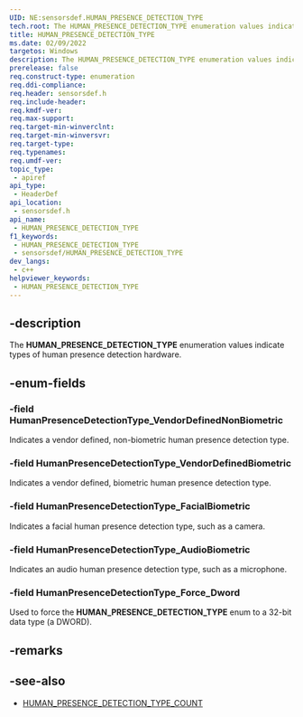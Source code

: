 ```yaml
---
UID: NE:sensorsdef.HUMAN_PRESENCE_DETECTION_TYPE
tech.root: The HUMAN_PRESENCE_DETECTION_TYPE enumeration values indicate types of human presence detection hardware.
title: HUMAN_PRESENCE_DETECTION_TYPE
ms.date: 02/09/2022
targetos: Windows
description: The HUMAN_PRESENCE_DETECTION_TYPE enumeration values indicate types of human presence detection hardware.
prerelease: false
req.construct-type: enumeration
req.ddi-compliance: 
req.header: sensorsdef.h
req.include-header: 
req.kmdf-ver: 
req.max-support: 
req.target-min-winverclnt: 
req.target-min-winversvr: 
req.target-type: 
req.typenames: 
req.umdf-ver: 
topic_type:
 - apiref
api_type:
 - HeaderDef
api_location:
 - sensorsdef.h
api_name:
 - HUMAN_PRESENCE_DETECTION_TYPE
f1_keywords:
 - HUMAN_PRESENCE_DETECTION_TYPE
 - sensorsdef/HUMAN_PRESENCE_DETECTION_TYPE
dev_langs:
 - c++
helpviewer_keywords:
 - HUMAN_PRESENCE_DETECTION_TYPE
---
```


## -description

The **HUMAN_PRESENCE_DETECTION_TYPE** enumeration values indicate types of human presence detection hardware.

## -enum-fields

### -field HumanPresenceDetectionType_VendorDefinedNonBiometric

Indicates a vendor defined, non-biometric human presence detection type.

### -field HumanPresenceDetectionType_VendorDefinedBiometric

Indicates a vendor defined, biometric human presence detection type.

### -field HumanPresenceDetectionType_FacialBiometric

Indicates a facial human presence detection type, such as a camera.

### -field HumanPresenceDetectionType_AudioBiometric

Indicates an audio human presence detection type, such as a microphone.

### -field HumanPresenceDetectionType_Force_Dword

Used to force the **HUMAN_PRESENCE_DETECTION_TYPE** enum to a 32-bit data type (a DWORD).

## -remarks

## -see-also

- [HUMAN_PRESENCE_DETECTION_TYPE_COUNT](ne-sensorsdef-human_presence_detection_type_count.md)
